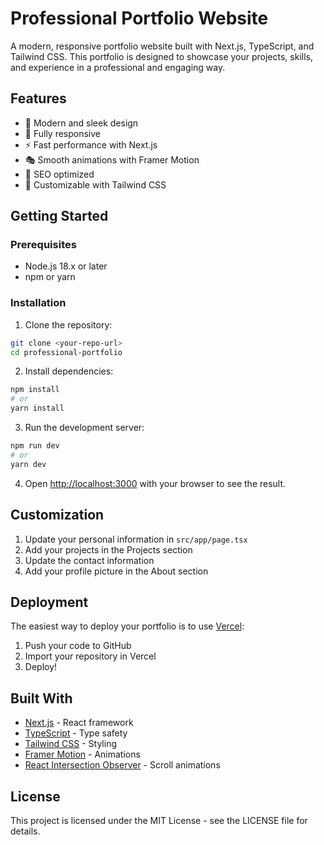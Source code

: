 # Professional Portfolio Website

A modern, responsive portfolio website built with Next.js, TypeScript, and Tailwind CSS. This portfolio is designed to showcase your projects, skills, and experience in a professional and engaging way.

## Features

- 🎨 Modern and sleek design
- 📱 Fully responsive
- ⚡ Fast performance with Next.js
- 🎭 Smooth animations with Framer Motion
- 🎯 SEO optimized
- 🎨 Customizable with Tailwind CSS

## Getting Started

### Prerequisites

- Node.js 18.x or later
- npm or yarn

### Installation

1. Clone the repository:
```bash
git clone <your-repo-url>
cd professional-portfolio
```

2. Install dependencies:
```bash
npm install
# or
yarn install
```

3. Run the development server:
```bash
npm run dev
# or
yarn dev
```

4. Open [http://localhost:3000](http://localhost:3000) with your browser to see the result.

## Customization

1. Update your personal information in `src/app/page.tsx`
2. Add your projects in the Projects section
3. Update the contact information
4. Add your profile picture in the About section

## Deployment

The easiest way to deploy your portfolio is to use [Vercel](https://vercel.com):

1. Push your code to GitHub
2. Import your repository in Vercel
3. Deploy!

## Built With

- [Next.js](https://nextjs.org/) - React framework
- [TypeScript](https://www.typescriptlang.org/) - Type safety
- [Tailwind CSS](https://tailwindcss.com/) - Styling
- [Framer Motion](https://www.framer.com/motion/) - Animations
- [React Intersection Observer](https://react-intersection-observer.vercel.app/) - Scroll animations

## License

This project is licensed under the MIT License - see the LICENSE file for details. 
